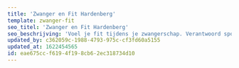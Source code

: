 ```yaml
---
title: 'Zwanger en Fit Hardenberg'
template: zwanger-fit
seo_titel: 'Zwanger en Fit Hardenberg'
seo_beschrijving: 'Voel je fit tijdens je zwangerschap. Verantwoord sporten tijdens je zwangerschap, blijf energiek en actief!'
updated_by: c362059c-1988-4793-975c-cf3fd60a5155
updated_at: 1622454565
id: eae675cc-f619-4f19-8cb6-2ec318734d10
---
```

